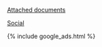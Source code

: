 
[Attached documents](attached_documents)

[Social](attached_documents)

{% include google_ads.html %}
